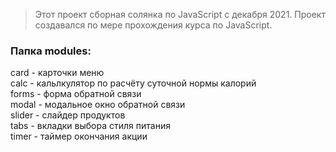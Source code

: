 

>Этот проект сборная солянка по JavaScript с декабря 2021. Проект создавался по мере прохождения курса по JavaScript.

### Папка modules:  
card - карточки меню  
calc - кальлкулятор по расчёту суточной нормы калорий  
forms - форма обратной связи  
modal - модальное окно обратной связи  
slider - слайдер продуктов  
tabs - вкладки выбора стиля питания  
timer - таймер окончания акции  

